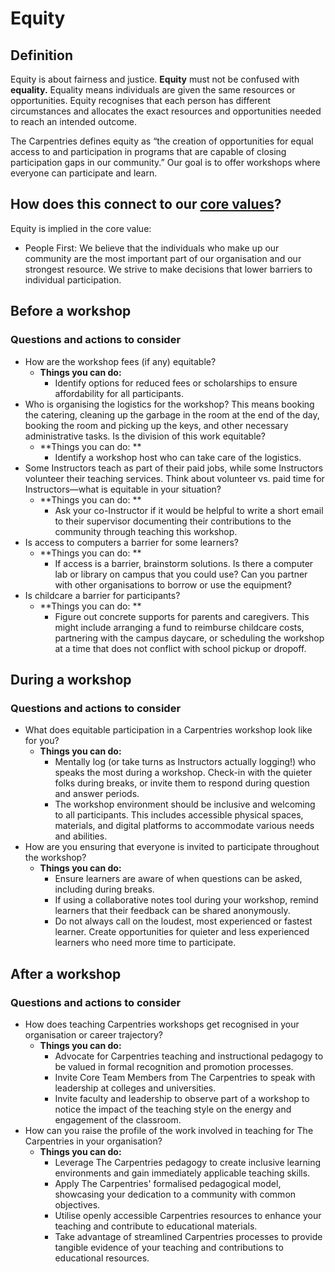 # Equity 


## Definition

Equity is about fairness and justice. **Equity** must not be confused with **equality.** Equality means individuals are given the same resources or opportunities. Equity recognises that each person has different circumstances and allocates the exact resources and opportunities needed to reach an intended outcome.

The Carpentries defines equity as “the creation of opportunities for equal access to and participation in programs that are capable of closing participation gaps in our community.” Our goal is to offer workshops where everyone can participate and learn.


## How does this connect to our [core values](https://carpentries.org/values/)? 

Equity is implied in the core value: 



* People First: We believe that the individuals who make up our community are the most important part of our organisation and our strongest resource. We strive to make decisions that lower barriers to individual participation.


## Before a workshop


### Questions and actions to consider



* How are the workshop fees (if any) equitable? 
    * **Things you can do:**
        * Identify options for reduced fees or scholarships to ensure affordability for all participants.
* Who is organising the logistics for the workshop? This means booking the catering, cleaning up the garbage in the room at the end of the day, booking the room and picking up the keys, and other necessary administrative tasks. Is the division of this work equitable? 
    * **Things you can do: **
        * Identify a workshop host who can take care of the logistics.  
* Some Instructors teach as part of their paid jobs, while some Instructors volunteer their teaching services. Think about volunteer vs. paid time for Instructors—what is equitable in your situation? 
    * **Things you can do: **
        * Ask your co-Instructor if it would be helpful to write a short email to their supervisor documenting their contributions to the community through teaching this workshop. 
* Is access to computers a barrier for some learners?
    * **Things you can do: **
        * If access is a barrier, brainstorm solutions. Is there a computer lab or library on campus that you could use? Can you partner with other organisations to borrow or use the equipment? 
* Is childcare a barrier for participants?
    * **Things you can do: **
        * Figure out concrete supports for parents and caregivers. This might include arranging a fund to reimburse childcare costs, partnering with the campus daycare, or scheduling the workshop at a time that does not conflict with school pickup or dropoff. 


## During a workshop


### Questions and actions to consider



* What does equitable participation in a Carpentries workshop look like for you?
    * **Things you can do:**  
        * Mentally log (or take turns as Instructors actually logging!) who speaks the most during a workshop. Check-in with the quieter folks during breaks, or invite them to respond during question and answer periods. 
        * The workshop environment should be inclusive and welcoming to all participants. This includes accessible physical spaces, materials, and digital platforms to accommodate various needs and abilities.
* How are you ensuring that everyone is invited to participate throughout the workshop? 
    * **Things you can do:**
        * Ensure learners are aware of when questions can be asked, including during breaks. 
        * If using a collaborative notes tool during your workshop, remind learners that their feedback can be shared anonymously.
        * Do not always call on the loudest, most experienced or fastest learner. Create opportunities for quieter and less experienced learners who need more time to participate. 


## After a workshop


### Questions and actions to consider



* How does teaching Carpentries workshops get recognised in your organisation or career trajectory? 
    * **Things you can do:**
        * Advocate for Carpentries teaching and instructional pedagogy to be valued in formal recognition and promotion processes.
        * Invite Core Team Members from The Carpentries to speak with leadership at colleges and universities. 
        * Invite faculty and leadership to observe part of a workshop to notice the impact of the teaching style on the energy and engagement of the classroom.
* How can you raise the profile of the work involved in teaching for The Carpentries in your organisation?
    * **Things you can do:**
        * Leverage The Carpentries pedagogy to create inclusive learning environments and gain immediately applicable teaching skills.
        * Apply The Carpentries' formalised pedagogical model, showcasing your dedication to a community with common objectives.
        * Utilise openly accessible Carpentries resources to enhance your teaching and contribute to educational materials.
        * Take advantage of streamlined Carpentries processes to provide tangible evidence of your teaching and contributions to educational resources.
